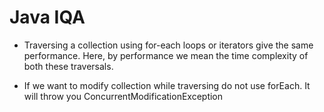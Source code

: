 # Java IQA

* Traversing a collection using for-each loops or iterators give the same performance. Here, by performance we mean the time complexity of both these traversals.

* If we want to modify collection while traversing do not use forEach. It will throw you ConcurrentModificationException
